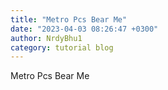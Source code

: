 ```yaml
---
title: "Metro Pcs Bear Me"
date: "2023-04-03 08:26:47 +0300"
author: NrdyBhu1
category: tutorial blog
---
```

Metro Pcs Bear Me
